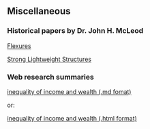## Miscellaneous

### Historical papers by Dr. John H. McLeod

[Flexures](docs/johnMcleodPapers/Flexures/flexures.md)

[Strong Lightweight Structures](docs/johnMcleodPapers/StrongLightweightStructures/strong-lightweight-structures.md)

### Web research summaries

[inequality of income and wealth (.md fomat)](docs/inequality/income_wealth_trends.md)

or:

[inequality of income and wealth (.html format)](docs/inequality/income_wealth_trends.html)
